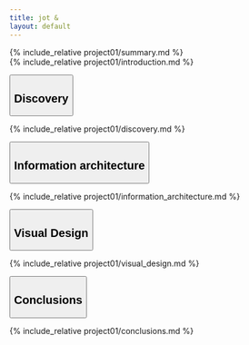 ```yaml
---
title: jot &
layout: default
---
```

<article class="projContainer">

  <section class="projLimitWidth lgBreak">
  {% include_relative project01/summary.md %}
  </section>

  <section class="projLimitWidth medBreak">
  {% include_relative project01/introduction.md %}
  </section>

  <button class="accordion lgBreak"><h1>Discovery</h1></button>
  <section class="projLimitWidth panel">
  {% include_relative project01/discovery.md %}
  </section>

  <button class="accordion lgBreak"><h1>Information architecture</h1></button>
  <section class="projLimitWidth panel">
  {% include_relative project01/information_architecture.md %}
  </section>

  <button class="accordion lgBreak"><h1>Visual Design</h1></button>
  <section class="projLimitWidth panel">
  {% include_relative project01/visual_design.md %}
  </section>

  <button class="accordion lgBreak"><h1>Conclusions</h1></button>
  <section class="projLimitWidth panel"> <!-- conclusions -->
  {% include_relative project01/conclusions.md %}
  </section> <!-- conclusions -->
</article>

<script src="accordion.js"></script>
